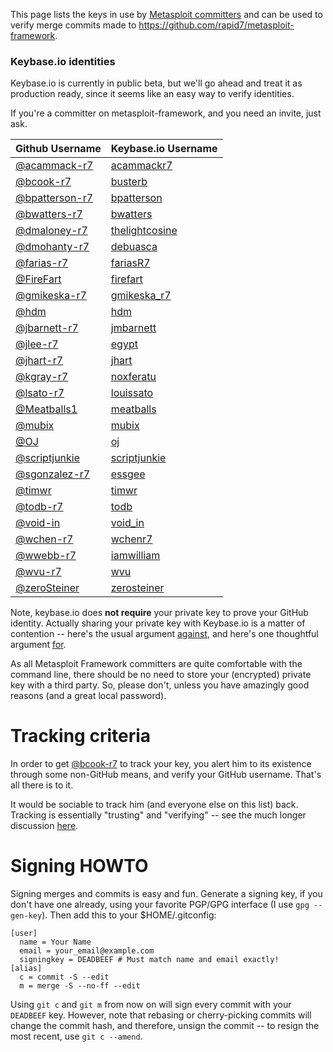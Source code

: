This page lists the keys in use by [Metasploit committers][msf-committers] and
can be used to verify merge commits made to https://github.com/rapid7/metasploit-framework.

### Keybase.io identities

Keybase.io is currently in public beta, but we'll go ahead and treat it as
production ready, since it seems like an easy way to verify identities.

If you're a committer on metasploit-framework, and you need an invite, just ask.

| Github Username                                   | Keybase.io Username                                |
| ------------------------------------------------- | -------------------------------------------------- |
| [@acammack-r7](https://github.com/acammack-r7)    | [acammackr7](https://keybase.io/acammackr7)        |
| [@bcook-r7](https://github.com/bcook-r7)          | [busterb](https://keybase.io/busterb)              |
| [@bpatterson-r7](https://github.com/bpatterson-r7)| [bpatterson](https://keybase.io/bpatterson)        |
| [@bwatters-r7](https://github.com/bwatters-r7)    | [bwatters](https://keybase.io/bwatters)            |
| [@dmaloney-r7](https://github.com/dmaloney-r7)    | [thelightcosine](https://keybase.io/thelightcosine)|
| [@dmohanty-r7](https://github.com/dmohanty-r7)    | [debuasca](https://keybase.io/debuasca)            |
| [@farias-r7](https://github.com/farias-r7)        | [fariasR7](https://keybase.io/fariasR7)            |
| [@FireFart](https://github.com/FireFart)          | [firefart](https://keybase.io/firefart)            |
| [@gmikeska-r7](https://github.com/gmikeska-r7)    | [gmikeska_r7](https://keybase.io/gmikeska_r7)      |
| [@hdm](https://github.com/hdm)                    | [hdm](https://keybase.io/hdm)                      |
| [@jbarnett-r7](https://github.com/jbarnett-r7)    | [jmbarnett](https://keybase.io/jmbarnett)          |
| [@jlee-r7](https://github.com/jlee-r7)            | [egypt](https://keybase.io/egypt)                  |
| [@jhart-r7](https://github.com/jhart-r7)          | [jhart](https://keybase.io/jhart)                  |
| [@kgray-r7](https://github.com/wvu-r7)            | [noxferatu](https://keybase.io/noxferatu)          |
| [@lsato-r7](https://github.com/lsato-r7)          | [louissato](https://keybase.io/lsato)              |
| [@Meatballs1](https://github.com/Meatballs1)      | [meatballs](https://keybase.io/meatballs)          |
| [@mubix](https://github.com/mubix)                | [mubix](https://keybase.io/mubix)                  |
| [@OJ](https://github.com/OJ)                      | [oj](https://keybase.io/oj)                        |
| [@scriptjunkie](https://github.com/scriptjunkie)  | [scriptjunkie](https://keybase.io/scriptjunkie)    |
| [@sgonzalez-r7](https://github.com/sgonzalez-r7)  | [essgee](https://keybase.io/essgee)                |
| [@timwr](https://github.com/timwr)                | [timwr](https://keybase.io/timwr)                  |
| [@todb-r7](https://github.com/todb-r7)            | [todb](https://keybase.io/todb)                    |
| [@void-in](https://github.com/void-in)            | [void_in](https://keybase.io/void_in)              |
| [@wchen-r7](https://github.com/wchen-r7)          | [wchenr7](https://keybase.io/wchenr7)              |
| [@wwebb-r7](https://github.com/wwebb-r7)          | [iamwilliam](https://keybase.io/iamwilliam)        |
| [@wvu-r7](https://github.com/wvu-r7)              | [wvu](https://keybase.io/wvu)                      |
| [@zeroSteiner](https://github.com/zeroSteiner)    | [zerosteiner](https://keybase.io/zerosteiner)      |

Note, keybase.io does **not require** your private key to prove your GitHub
identity. Actually sharing your private key with Keybase.io is a matter of
contention -- here's the usual argument [against][con-sharing], and here's one
thoughtful argument [for][pro-sharing].

As all Metasploit Framework committers are quite comfortable with the command
line, there should be no need to store your (encrypted) private key with a
third party. So, please don't, unless you have amazingly good reasons (and a great
local password).

# Tracking criteria

In order to get [@bcook-r7](https://github.com/bcook-r7) to track your key, you
alert him to its existence through some non-GitHub means, and verify your
GitHub username. That's all there is to it.

It would be sociable to track him (and everyone else on this list) back.
Tracking is essentially "trusting" and "verifying" -- see the much longer
discussion [here][tracking].

# Signing HOWTO

Signing merges and commits is easy and fun. Generate a signing key, if you
don't have one already, using your favorite PGP/GPG interface (I use `gpg
--gen-key`). Then add this to your $HOME/.gitconfig:

````
[user]
  name = Your Name
  email = your_email@example.com
  signingkey = DEADBEEF # Must match name and email exactly!
[alias]
  c = commit -S --edit
  m = merge -S --no-ff --edit
````

Using `git c` and `git m` from now on will sign every commit with your
`DEADBEEF` key. However, note that rebasing or cherry-picking commits will
change the commit hash, and therefore, unsign the commit -- to resign the most
recent, use `git c --amend`.

[msf-committers]:https://github.com/rapid7/metasploit-framework/wiki/Committer-Rights
[pro-sharing]:https://filippo.io/on-keybase-dot-io-and-encrypted-private-key-sharing/
[con-sharing]:https://www.tbray.org/ongoing/When/201x/2014/03/19/Keybase#p-5
[tracking]:https://github.com/keybase/keybase-issues/issues/100